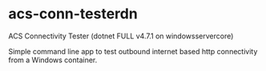 # acs-conn-testerdn
ACS Connectivity Tester (dotnet FULL v4.7.1 on windowsservercore)

Simple command line app to test outbound internet based http connectivity from a Windows container.
